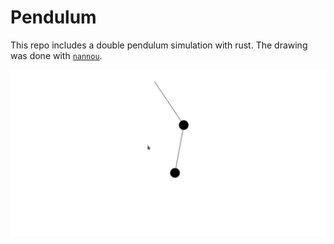 # Pendulum

This repo includes a double pendulum simulation with rust. The drawing was done with [`nannou`](https://github.com/nannou-org/nannou).

![Demo](./assets/screencast.gif)
